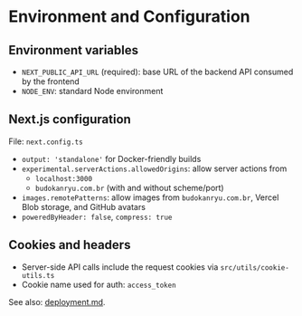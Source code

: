 # Environment and Configuration

## Environment variables

- `NEXT_PUBLIC_API_URL` (required): base URL of the backend API consumed by the frontend
- `NODE_ENV`: standard Node environment

## Next.js configuration

File: `next.config.ts`

- `output: 'standalone'` for Docker-friendly builds
- `experimental.serverActions.allowedOrigins`: allow server actions from
  - `localhost:3000`
  - `budokanryu.com.br` (with and without scheme/port)
- `images.remotePatterns`: allow images from `budokanryu.com.br`, Vercel Blob storage, and GitHub avatars
- `poweredByHeader: false`, `compress: true`

## Cookies and headers

- Server-side API calls include the request cookies via `src/utils/cookie-utils.ts`
- Cookie name used for auth: `access_token`

See also: [deployment.md](./deployment.md).
